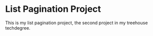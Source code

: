 # List Pagination Project
  This is my list pagination project, the second project in my treehouse techdegree. 
